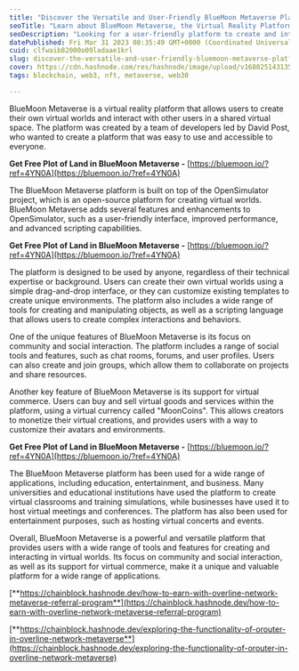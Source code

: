 ```yaml
---
title: "Discover the Versatile and User-Friendly BlueMoon Metaverse Platform for Creating Virtual Worlds"
seoTitle: "Learn about BlueMoon Metaverse, the Virtual Reality Platform with a Fo"
seoDescription: "Looking for a user-friendly platform to create and interact in virtual worlds? Check out BlueMoon Metaverse! With its unique social and commerce features"
datePublished: Fri Mar 31 2023 08:35:49 GMT+0000 (Coordinated Universal Time)
cuid: clfwaib82000o09ladaae1krl
slug: discover-the-versatile-and-user-friendly-bluemoon-metaverse-platform-for-creating-virtual-worlds
cover: https://cdn.hashnode.com/res/hashnode/image/upload/v1680251431351/5a0823b6-2577-4f6e-afd0-5a3246c12a4b.jpeg
tags: blockchain, web3, nft, metaverse, web30

---
```


BlueMoon Metaverse is a virtual reality platform that allows users to create their own virtual worlds and interact with other users in a shared virtual space. The platform was created by a team of developers led by David Post, who wanted to create a platform that was easy to use and accessible to everyone.

**Get Free Plot of Land in BlueMoon Metaverse -** [https://bluemoon.io/?ref=4YN0A](https://bluemoon.io/?ref=4YN0A)

The BlueMoon Metaverse platform is built on top of the OpenSimulator project, which is an open-source platform for creating virtual worlds. BlueMoon Metaverse adds several features and enhancements to OpenSimulator, such as a user-friendly interface, improved performance, and advanced scripting capabilities.

**Get Free Plot of Land in BlueMoon Metaverse -** [https://bluemoon.io/?ref=4YN0A](https://bluemoon.io/?ref=4YN0A)

The platform is designed to be used by anyone, regardless of their technical expertise or background. Users can create their own virtual worlds using a simple drag-and-drop interface, or they can customize existing templates to create unique environments. The platform also includes a wide range of tools for creating and manipulating objects, as well as a scripting language that allows users to create complex interactions and behaviors.

One of the unique features of BlueMoon Metaverse is its focus on community and social interaction. The platform includes a range of social tools and features, such as chat rooms, forums, and user profiles. Users can also create and join groups, which allow them to collaborate on projects and share resources.

Another key feature of BlueMoon Metaverse is its support for virtual commerce. Users can buy and sell virtual goods and services within the platform, using a virtual currency called "MoonCoins". This allows creators to monetize their virtual creations, and provides users with a way to customize their avatars and environments.

**Get Free Plot of Land in BlueMoon Metaverse -** [https://bluemoon.io/?ref=4YN0A](https://bluemoon.io/?ref=4YN0A)

The BlueMoon Metaverse platform has been used for a wide range of applications, including education, entertainment, and business. Many universities and educational institutions have used the platform to create virtual classrooms and training simulations, while businesses have used it to host virtual meetings and conferences. The platform has also been used for entertainment purposes, such as hosting virtual concerts and events.

Overall, BlueMoon Metaverse is a powerful and versatile platform that provides users with a wide range of tools and features for creating and interacting in virtual worlds. Its focus on community and social interaction, as well as its support for virtual commerce, make it a unique and valuable platform for a wide range of applications.

[**https://chainblock.hashnode.dev/how-to-earn-with-overline-network-metaverse-referral-program**](https://chainblock.hashnode.dev/how-to-earn-with-overline-network-metaverse-referral-program)

[**https://chainblock.hashnode.dev/exploring-the-functionality-of-orouter-in-overline-network-metaverse**](https://chainblock.hashnode.dev/exploring-the-functionality-of-orouter-in-overline-network-metaverse)